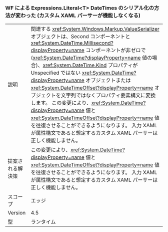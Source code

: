 ### <a name="wf-serializes-expressionsliterallttgt-datetimes-differently-now-breaks-custom-xaml-parsers"></a>WF による Expressions.Literal&lt;T&gt; DateTimes のシリアル化の方法が変わった (カスタム XAML パーサーが機能しなくなる)

|   |   |
|---|---|
|説明|関連する <xref:System.Windows.Markup.ValueSerializer> オブジェクトは、Second コンポーネントと <xref:System.DateTime.Millisecond?displayProperty=name> コンポーネントが非ゼロで (<xref:System.DateTime?displayProperty=name> 値の場合)、<xref:System.DateTime.Kind> プロパティが Unspecified ではない <xref:System.DateTime?displayProperty=name> オブジェクトまたは <xref:System.DateTimeOffset?displayProperty=name> オブジェクトを文字列ではなくプロパティ要素構文に変換します。 この変更により、<xref:System.DateTime?displayProperty=name> 値と <xref:System.DateTimeOffset?displayProperty=name> 値を往復させることができるようになります。 入力 XAML が属性構文であると想定するカスタム XAML パーサーは正しく機能しません。|
|提案される解決策|この変更により、<xref:System.DateTime?displayProperty=name> 値と <xref:System.DateTimeOffset?displayProperty=name> 値を往復させることができるようになります。 入力 XAML が属性構文であると想定するカスタム XAML パーサーは正しく機能しません。|
|スコープ|エッジ|
|Version|4.5|
|型|ランタイム|

